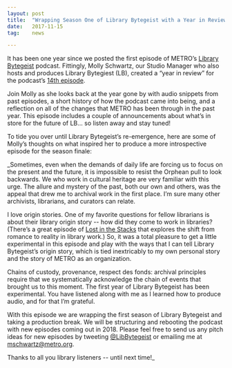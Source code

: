 ```yaml
---
layout: post
title:  "Wrapping Season One of Library Bytegeist with a Year in Review"
date:   2017-11-15
tag:	news

---
```

It has been one year since we posted the first episode of METRO’s [Library Bytegeist](https://soundcloud.com/librarybytegeist/) podcast. Fittingly, Molly Schwartz, our Studio Manager who also hosts and produces Library Bytegiest (LB), created a “year in review” for the podcast’s [14th episode](https://soundcloud.com/librarybytegeist/14-bye-bye-bytegeist-a-year-in-review). 

Join Molly as she looks back at the year gone by with audio snippets from past episodes, a short history of how the podcast came into being, and a reflection on all of the changes that METRO has been through in the past year. This episode includes a couple of announcements about what’s in store for the future of LB... so listen away and stay tuned!

To tide you over until Library Bytegeist’s re-emergence, here are some of Molly’s thoughts on what inspired her to produce a more introspective episode for the season finale:

_Sometimes, even when the demands of daily life are forcing us to focus on the present and the future, it is impossible to resist the Orphean pull to look backwards. We who work in cultural heritage are very familiar with this urge. The allure and mystery of the past, both our own and others, was the appeal that drew me to archival work in the first place. I’m sure many other archivists, librarians, and curators can relate.

I love origin stories. One of my favorite questions for fellow librarians is about their library origin story -- how did they come to work in libraries? (There’s a great episode of [Lost in the Stacks](https://www.wrek.org/2017/11/playlist-for-lost-in-the-stacks-from-friday-november-3rd-from-romance-to-reality-episode-362/) that explores the shift from romance to reality in library work.) So, it was a total pleasure to get a little experimental in this episode and play with the ways that I can tell Library Bytegeist’s origin story, which is tied inextricably to my own personal story and the story of METRO as an organization. 

Chains of custody, provenance, respect des fonds: archival principles require that we systematically acknowledge the chain of events that brought us to this moment. The first year of Library Bytegeist has been experimental. You have listened along with me as I learned how to produce audio, and for that I’m grateful.

With this episode we are wrapping the first season of Library Bytegeist and taking a production break. We will be structuring and rebooting the podcast with new episodes coming out in 2018. Please feel free to send us any pitch ideas for new episodes by tweeting [@LibBytegeist](https://twitter.com/libbytegeist) or emailing me at [mschwartz@metro.org](mailto:mschwartz@metro.org).

Thanks to all you library listeners -- until next time!_


